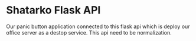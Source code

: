 
# Shatarko Flask API

Our panic button application connected to this flask api which is deploy our office server as a destop service.
This api need to be normalization.

